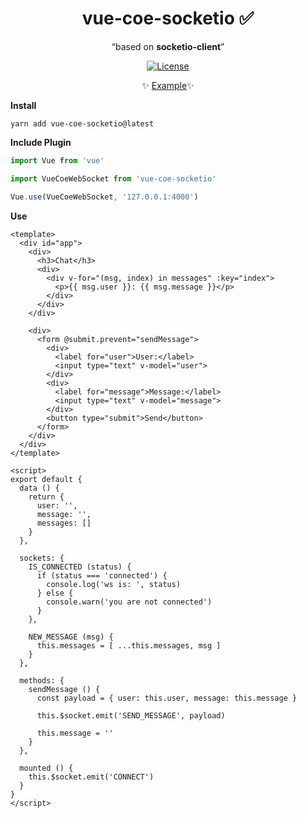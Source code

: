 <h1 align="center">vue-coe-socketio ✅</h1>

<p align="center">
  <q>based on <b>socketio-client</b></q>
</p>

<p align="center">
  <a href="#"><img src="https://img.shields.io/npm/l/vuelidation.svg" alt="License" target="_blank"></a>
</p>

<p align="center">
  ✨ <a href="https://codesandbox.io/s/github/viniazvd/chat-websocket/tree/master/ws-client">Example</a>✨
</p>

**Install**

`yarn add vue-coe-socketio@latest`

**Include Plugin**
```javascript
import Vue from 'vue'

import VueCoeWebSocket from 'vue-coe-socketio'

Vue.use(VueCoeWebSocket, '127.0.0.1:4000')
```

**Use**
```vue
<template>
  <div id="app">
    <div>
      <h3>Chat</h3>
      <div>
        <div v-for="(msg, index) in messages" :key="index">
          <p>{{ msg.user }}: {{ msg.message }}</p>
        </div>
      </div>
    </div>

    <div>
      <form @submit.prevent="sendMessage">
        <div>
          <label for="user">User:</label>
          <input type="text" v-model="user">
        </div>
        <div>
          <label for="message">Message:</label>
          <input type="text" v-model="message">
        </div>
        <button type="submit">Send</button>
      </form>
    </div>
  </div>
</template>

<script>
export default {
  data () {
    return {
      user: '',
      message: '',
      messages: []
    }
  },

  sockets: {
    IS_CONNECTED (status) {
      if (status === 'connected') {
        console.log('ws is: ', status)
      } else {
        console.warn('you are not connected')
      }
    },

    NEW_MESSAGE (msg) {
      this.messages = [ ...this.messages, msg ]
    }
  },

  methods: {
    sendMessage () {
      const payload = { user: this.user, message: this.message }

      this.$socket.emit('SEND_MESSAGE', payload)

      this.message = ''
    }
  },

  mounted () {
    this.$socket.emit('CONNECT')
  }
}
</script>
```
